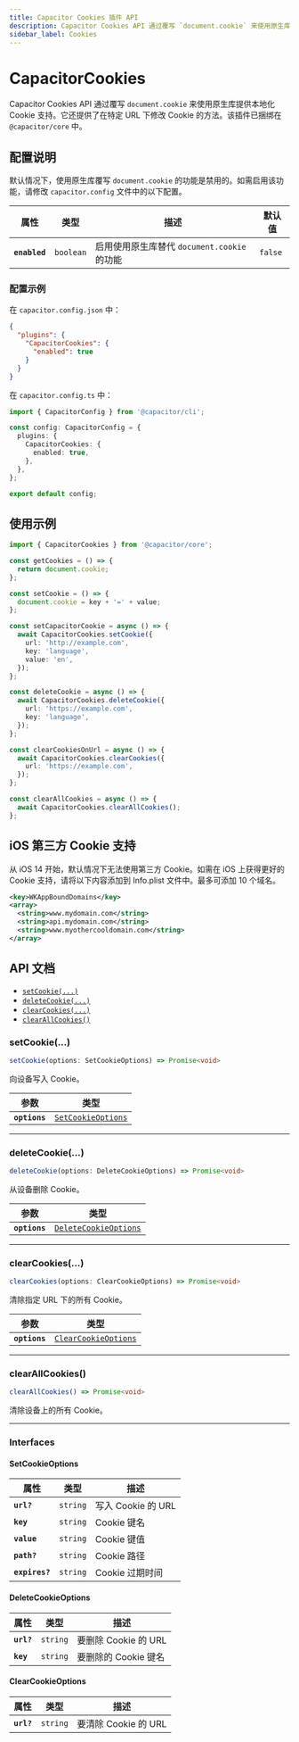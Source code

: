 ```yaml
---
title: Capacitor Cookies 插件 API
description: Capacitor Cookies API 通过覆写 `document.cookie` 来使用原生库提供本地化 Cookie 支持。
sidebar_label: Cookies
---
```


# CapacitorCookies

Capacitor Cookies API 通过覆写 `document.cookie` 来使用原生库提供本地化 Cookie 支持。它还提供了在特定 URL 下修改 Cookie 的方法。该插件已捆绑在 `@capacitor/core` 中。

## 配置说明

默认情况下，使用原生库覆写 `document.cookie` 的功能是禁用的。如需启用该功能，请修改 `capacitor.config` 文件中的以下配置。

| 属性          | 类型                 | 描述                                        | 默认值             |
| ------------- | -------------------- | ------------------------------------------- | ------------------ |
| **`enabled`** | <code>boolean</code> | 启用使用原生库替代 `document.cookie` 的功能 | <code>false</code> |

### 配置示例

在 `capacitor.config.json` 中：

```json
{
  "plugins": {
    "CapacitorCookies": {
      "enabled": true
    }
  }
}
```

在 `capacitor.config.ts` 中：

```ts
import { CapacitorConfig } from '@capacitor/cli';

const config: CapacitorConfig = {
  plugins: {
    CapacitorCookies: {
      enabled: true,
    },
  },
};

export default config;
```

## 使用示例

```typescript
import { CapacitorCookies } from '@capacitor/core';

const getCookies = () => {
  return document.cookie;
};

const setCookie = () => {
  document.cookie = key + '=' + value;
};

const setCapacitorCookie = async () => {
  await CapacitorCookies.setCookie({
    url: 'http://example.com',
    key: 'language',
    value: 'en',
  });
};

const deleteCookie = async () => {
  await CapacitorCookies.deleteCookie({
    url: 'https://example.com',
    key: 'language',
  });
};

const clearCookiesOnUrl = async () => {
  await CapacitorCookies.clearCookies({
    url: 'https://example.com',
  });
};

const clearAllCookies = async () => {
  await CapacitorCookies.clearAllCookies();
};
```

## iOS 第三方 Cookie 支持

从 iOS 14 开始，默认情况下无法使用第三方 Cookie。如需在 iOS 上获得更好的 Cookie 支持，请将以下内容添加到 Info.plist 文件中。最多可添加 10 个域名。

```xml
<key>WKAppBoundDomains</key>
<array>
  <string>www.mydomain.com</string>
  <string>api.mydomain.com</string>
  <string>www.myothercooldomain.com</string>
</array>
```

## API 文档

<docgen-index>

- [`setCookie(...)`](#setcookie)
- [`deleteCookie(...)`](#deletecookie)
- [`clearCookies(...)`](#clearcookies)
- [`clearAllCookies()`](#clearallcookies)

</docgen-index>

<docgen-api>

### setCookie(...)

```typescript
setCookie(options: SetCookieOptions) => Promise<void>
```

向设备写入 Cookie。

| 参数          | 类型                                                          |
| ------------- | ------------------------------------------------------------- |
| **`options`** | <code><a href="#setcookieoptions">SetCookieOptions</a></code> |

---

### deleteCookie(...)

```typescript
deleteCookie(options: DeleteCookieOptions) => Promise<void>
```

从设备删除 Cookie。

| 参数          | 类型                                                                |
| ------------- | ------------------------------------------------------------------- |
| **`options`** | <code><a href="#deletecookieoptions">DeleteCookieOptions</a></code> |

---

### clearCookies(...)

```typescript
clearCookies(options: ClearCookieOptions) => Promise<void>
```

清除指定 URL 下的所有 Cookie。

| 参数          | 类型                                                              |
| ------------- | ----------------------------------------------------------------- |
| **`options`** | <code><a href="#clearcookieoptions">ClearCookieOptions</a></code> |

---

### clearAllCookies()

```typescript
clearAllCookies() => Promise<void>
```

清除设备上的所有 Cookie。

---

### Interfaces

#### SetCookieOptions

| 属性           | 类型                | 描述               |
| -------------- | ------------------- | ------------------ |
| **`url?`**     | <code>string</code> | 写入 Cookie 的 URL |
| **`key`**      | <code>string</code> | Cookie 键名        |
| **`value`**    | <code>string</code> | Cookie 键值        |
| **`path?`**    | <code>string</code> | Cookie 路径        |
| **`expires?`** | <code>string</code> | Cookie 过期时间    |

#### DeleteCookieOptions

| 属性       | 类型                | 描述                 |
| ---------- | ------------------- | -------------------- |
| **`url?`** | <code>string</code> | 要删除 Cookie 的 URL |
| **`key`**  | <code>string</code> | 要删除的 Cookie 键名 |

#### ClearCookieOptions

| 属性       | 类型                | 描述                 |
| ---------- | ------------------- | -------------------- |
| **`url?`** | <code>string</code> | 要清除 Cookie 的 URL |

</docgen-api>
